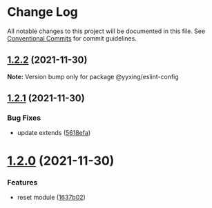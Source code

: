 # Change Log

All notable changes to this project will be documented in this file.
See [Conventional Commits](https://conventionalcommits.org) for commit guidelines.

## [1.2.2](https://github.com/yuanyuxing/eslint-config/compare/v1.2.1...v1.2.2) (2021-11-30)

**Note:** Version bump only for package @yyxing/eslint-config





## [1.2.1](https://github.com/yuanyuxing/eslint-config/compare/v1.2.0...v1.2.1) (2021-11-30)


### Bug Fixes

* update extends ([5618efa](https://github.com/yuanyuxing/eslint-config/commit/5618efafa06836cbe1fa05157439c7c266ffec9a))





# [1.2.0](https://github.com/yuanyuxing/eslint-config/compare/v1.1.0...v1.2.0) (2021-11-30)


### Features

* reset module ([1637b02](https://github.com/yuanyuxing/eslint-config/commit/1637b02e584a26a1de8312e5fbbcc7ca61860e36))
